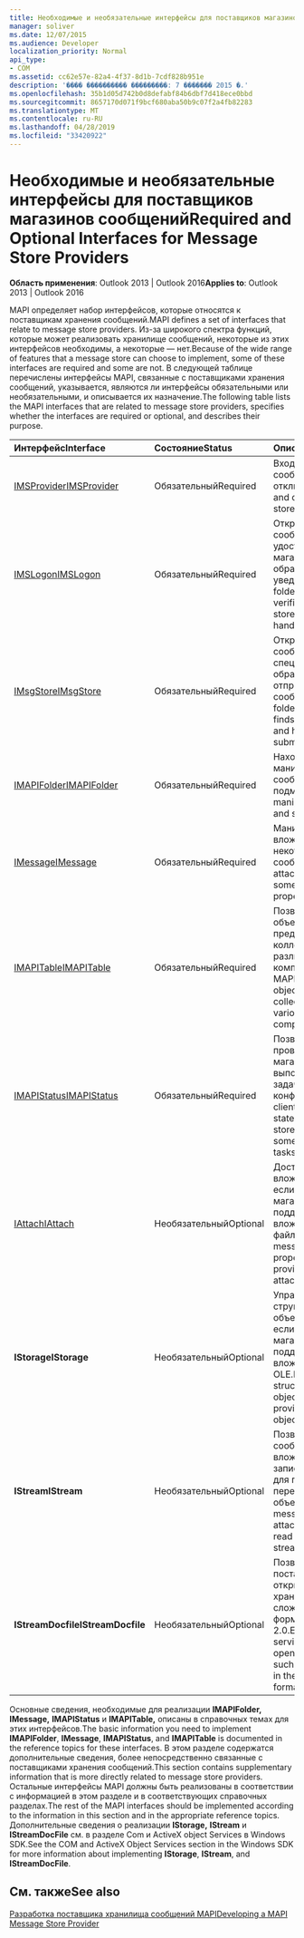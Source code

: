 ```yaml
---
title: Необходимые и необязательные интерфейсы для поставщиков магазинов сообщений
manager: soliver
ms.date: 12/07/2015
ms.audience: Developer
localization_priority: Normal
api_type:
- COM
ms.assetid: cc62e57e-82a4-4f37-8d1b-7cdf828b951e
description: '���� ���������� ���������: 7 ������� 2015 �.'
ms.openlocfilehash: 35b1d05d742b0d8defabf84b6dbf7d418ece0bbd
ms.sourcegitcommit: 8657170d071f9bcf680aba50b9c07f2a4fb82283
ms.translationtype: MT
ms.contentlocale: ru-RU
ms.lasthandoff: 04/28/2019
ms.locfileid: "33420922"
---
```

# <a name="required-and-optional-interfaces-for-message-store-providers"></a><span data-ttu-id="427a4-103">Необходимые и необязательные интерфейсы для поставщиков магазинов сообщений</span><span class="sxs-lookup"><span data-stu-id="427a4-103">Required and Optional Interfaces for Message Store Providers</span></span>

 
  
<span data-ttu-id="427a4-104">**Область применения**: Outlook 2013 | Outlook 2016</span><span class="sxs-lookup"><span data-stu-id="427a4-104">**Applies to**: Outlook 2013 | Outlook 2016</span></span> 
  
<span data-ttu-id="427a4-105">MAPI определяет набор интерфейсов, которые относятся к поставщикам хранения сообщений.</span><span class="sxs-lookup"><span data-stu-id="427a4-105">MAPI defines a set of interfaces that relate to message store providers.</span></span> <span data-ttu-id="427a4-106">Из-за широкого спектра функций, которые может реализовать хранилище сообщений, некоторые из этих интерфейсов необходимы, а некоторые — нет.</span><span class="sxs-lookup"><span data-stu-id="427a4-106">Because of the wide range of features that a message store can choose to implement, some of these interfaces are required and some are not.</span></span> <span data-ttu-id="427a4-107">В следующей таблице перечислены интерфейсы MAPI, связанные с поставщиками хранения сообщений, указывается, являются ли интерфейсы обязательными или необязательными, и описывается их назначение.</span><span class="sxs-lookup"><span data-stu-id="427a4-107">The following table lists the MAPI interfaces that are related to message store providers, specifies whether the interfaces are required or optional, and describes their purpose.</span></span>
  
|<span data-ttu-id="427a4-108">**Интерфейс**</span><span class="sxs-lookup"><span data-stu-id="427a4-108">**Interface**</span></span>|<span data-ttu-id="427a4-109">**Состояние**</span><span class="sxs-lookup"><span data-stu-id="427a4-109">**Status**</span></span>|<span data-ttu-id="427a4-110">**Описание**</span><span class="sxs-lookup"><span data-stu-id="427a4-110">**Description**</span></span>|
|:-----|:-----|:-----|
|[<span data-ttu-id="427a4-111">IMSProvider</span><span class="sxs-lookup"><span data-stu-id="427a4-111">IMSProvider</span></span>](imsprovideriunknown.md) <br/> |<span data-ttu-id="427a4-112">Обязательный</span><span class="sxs-lookup"><span data-stu-id="427a4-112">Required</span></span>  <br/> |<span data-ttu-id="427a4-113">Вход в хранилище сообщений и его отключение.</span><span class="sxs-lookup"><span data-stu-id="427a4-113">Logs on to and off of a message store.</span></span>  <br/> |
|[<span data-ttu-id="427a4-114">IMSLogon</span><span class="sxs-lookup"><span data-stu-id="427a4-114">IMSLogon</span></span>](imslogoniunknown.md) <br/> |<span data-ttu-id="427a4-115">Обязательный</span><span class="sxs-lookup"><span data-stu-id="427a4-115">Required</span></span>  <br/> |<span data-ttu-id="427a4-116">Открывает папки или сообщения, проверяет удостоверение магазина сообщений и обрабатывает уведомления.</span><span class="sxs-lookup"><span data-stu-id="427a4-116">Opens folders or messages, verifies the message store's identity, and handles notifications.</span></span>  <br/> |
|[<span data-ttu-id="427a4-117">IMsgStore</span><span class="sxs-lookup"><span data-stu-id="427a4-117">IMsgStore</span></span>](imsgstoreimapiprop.md) <br/> |<span data-ttu-id="427a4-118">Обязательный</span><span class="sxs-lookup"><span data-stu-id="427a4-118">Required</span></span>  <br/> |<span data-ttu-id="427a4-119">Открывает папки или сообщения, находит специальные папки и обрабатывает отправки сообщений.</span><span class="sxs-lookup"><span data-stu-id="427a4-119">Opens folders or messages, finds special folders, and handles message submissions.</span></span>  <br/> |
|[<span data-ttu-id="427a4-120">IMAPIFolder</span><span class="sxs-lookup"><span data-stu-id="427a4-120">IMAPIFolder</span></span>](imapifolderimapicontainer.md) <br/> |<span data-ttu-id="427a4-121">Обязательный</span><span class="sxs-lookup"><span data-stu-id="427a4-121">Required</span></span>  <br/> |<span data-ttu-id="427a4-122">Находит и манипулирует сообщениями и подмостки.</span><span class="sxs-lookup"><span data-stu-id="427a4-122">Finds and manipulates messages and subfolders.</span></span>  <br/> |
|[<span data-ttu-id="427a4-123">IMessage</span><span class="sxs-lookup"><span data-stu-id="427a4-123">IMessage</span></span>](imessageimapiprop.md) <br/> |<span data-ttu-id="427a4-124">Обязательный</span><span class="sxs-lookup"><span data-stu-id="427a4-124">Required</span></span>  <br/> |<span data-ttu-id="427a4-125">Манипулирует вложениями и задает некоторые свойства сообщения.</span><span class="sxs-lookup"><span data-stu-id="427a4-125">Manipulates attachments and sets some of a message's properties.</span></span>  <br/> |
|[<span data-ttu-id="427a4-126">IMAPITable</span><span class="sxs-lookup"><span data-stu-id="427a4-126">IMAPITable</span></span>](imapitableiunknown.md) <br/> |<span data-ttu-id="427a4-127">Обязательный</span><span class="sxs-lookup"><span data-stu-id="427a4-127">Required</span></span>  <br/> |<span data-ttu-id="427a4-128">Позволяет другим объектам представлять коллекции данных для различных компонентов MAPI.</span><span class="sxs-lookup"><span data-stu-id="427a4-128">Enables other objects to present collections of data to various MAPI components.</span></span>  <br/> |
|[<span data-ttu-id="427a4-129">IMAPIStatus</span><span class="sxs-lookup"><span data-stu-id="427a4-129">IMAPIStatus</span></span>](imapistatusimapiprop.md) <br/> |<span data-ttu-id="427a4-130">Обязательный</span><span class="sxs-lookup"><span data-stu-id="427a4-130">Required</span></span>  <br/> |<span data-ttu-id="427a4-131">Позволяет клиентам проверять состояние магазина сообщений и выполнять некоторые задачи конфигурации.</span><span class="sxs-lookup"><span data-stu-id="427a4-131">Enables clients to validate the state of a message store and to perform some configuration tasks.</span></span>  <br/> |
|[<span data-ttu-id="427a4-132">IAttach</span><span class="sxs-lookup"><span data-stu-id="427a4-132">IAttach</span></span>](iattachimapiprop.md) <br/> |<span data-ttu-id="427a4-133">Необязательный</span><span class="sxs-lookup"><span data-stu-id="427a4-133">Optional</span></span>  <br/> |<span data-ttu-id="427a4-134">Доступ к свойствам вложений сообщений, если поставщик магазина поддерживает вложения файлов.</span><span class="sxs-lookup"><span data-stu-id="427a4-134">Accesses message attachment properties if the store provider supports file attachments.</span></span>  <br/> |
|<span data-ttu-id="427a4-135">**IStorage**</span><span class="sxs-lookup"><span data-stu-id="427a4-135">**IStorage**</span></span> <br/> |<span data-ttu-id="427a4-136">Необязательный</span><span class="sxs-lookup"><span data-stu-id="427a4-136">Optional</span></span>  <br/> |<span data-ttu-id="427a4-137">Управляет структурированными объектами хранения, если поставщик магазинов поддерживает вложения объектов OLE.</span><span class="sxs-lookup"><span data-stu-id="427a4-137">Manages structured storage objects if the store provider supports OLE object attachments.</span></span>  <br/> |
|<span data-ttu-id="427a4-138">**IStream**</span><span class="sxs-lookup"><span data-stu-id="427a4-138">**IStream**</span></span> <br/> |<span data-ttu-id="427a4-139">Необязательный</span><span class="sxs-lookup"><span data-stu-id="427a4-139">Optional</span></span>  <br/> |<span data-ttu-id="427a4-140">Позволяет объектам сообщений и вложений читать и записывать данные для потоковой передачи объектов.</span><span class="sxs-lookup"><span data-stu-id="427a4-140">Enables message and attachment objects to read and write data to stream objects.</span></span>  <br/> |
|<span data-ttu-id="427a4-141">**IStreamDocfile**</span><span class="sxs-lookup"><span data-stu-id="427a4-141">**IStreamDocfile**</span></span> <br/> |<span data-ttu-id="427a4-142">Необязательный</span><span class="sxs-lookup"><span data-stu-id="427a4-142">Optional</span></span>  <br/> |<span data-ttu-id="427a4-143">Позволяет некоторым поставщикам услуг открывать объект хранения, например сложный файл в формате файлов OLE 2.0.</span><span class="sxs-lookup"><span data-stu-id="427a4-143">Enables some service providers to open a storage object, such as a compound file in the OLE 2.0 file format.</span></span>  <br/> |
   
<span data-ttu-id="427a4-144">Основные сведения, необходимые для реализации **IMAPIFolder,** **IMessage,** **IMAPIStatus** и **IMAPITable,** описаны в справочных темах для этих интерфейсов.</span><span class="sxs-lookup"><span data-stu-id="427a4-144">The basic information you need to implement **IMAPIFolder**, **IMessage**, **IMAPIStatus**, and **IMAPITable** is documented in the reference topics for these interfaces.</span></span> <span data-ttu-id="427a4-145">В этом разделе содержатся дополнительные сведения, более непосредственно связанные с поставщиками хранения сообщений.</span><span class="sxs-lookup"><span data-stu-id="427a4-145">This section contains supplementary information that is more directly related to message store providers.</span></span> <span data-ttu-id="427a4-146">Остальные интерфейсы MAPI должны быть реализованы в соответствии с информацией в этом разделе и в соответствующих справочных разделах.</span><span class="sxs-lookup"><span data-stu-id="427a4-146">The rest of the MAPI interfaces should be implemented according to the information in this section and in the appropriate reference topics.</span></span> <span data-ttu-id="427a4-147">Дополнительные сведения о реализации **IStorage,** **IStream** и **IStreamDocFile** см. в разделе Com и ActiveX object Services в Windows SDK.</span><span class="sxs-lookup"><span data-stu-id="427a4-147">See the COM and ActiveX Object Services section in the Windows SDK for more information about implementing **IStorage**, **IStream**, and **IStreamDocFile**.</span></span>
  
## <a name="see-also"></a><span data-ttu-id="427a4-148">См. также</span><span class="sxs-lookup"><span data-stu-id="427a4-148">See also</span></span>



[<span data-ttu-id="427a4-149">Разработка поставщика хранилища сообщений MAPI</span><span class="sxs-lookup"><span data-stu-id="427a4-149">Developing a MAPI Message Store Provider</span></span>](developing-a-mapi-message-store-provider.md)

